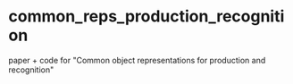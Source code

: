 # common_reps_production_recognition
paper + code for "Common object representations for production and recognition"
